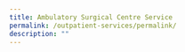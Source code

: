 ```yaml
---
title: Ambulatory Surgical Centre Service
permalink: /outpatient-services/permalink/
description: ""
---
```

